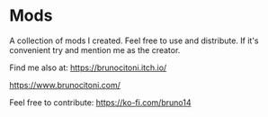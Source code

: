 # Mods

A collection of mods I created. Feel free to use and distribute. If it's convenient try and mention me as the creator. 

Find me also at:
https://brunocitoni.itch.io/

https://www.brunocitoni.com/ 

Feel free to contribute:
https://ko-fi.com/bruno14
